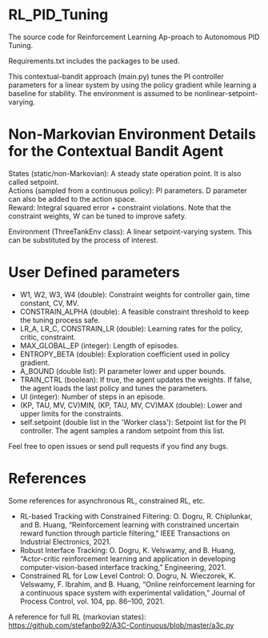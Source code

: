 # RL_PID_Tuning
The source code for Reinforcement  Learning  Ap-proach to Autonomous PID Tuning.  

Requirements.txt includes the packages to be used.

This contextual-bandit approach (main.py) tunes the PI controller parameters for a linear system by using the policy gradient while learning a baseline for stability. The environment is assumed to be nonlinear-setpoint-varying. 

# Non-Markovian Environment Details for the Contextual Bandit Agent
States (static/non-Markovian): A steady state operation point. It is also called setpoint.<br />
Actions (sampled from a continuous policy): PI parameters. D parameter can also be added to the action space.<br />
Reward: Integral squared error + constraint violations. Note that the constraint weights, W can be tuned to improve safety. <br />

Environment (ThreeTankEnv class): A linear setpoint-varying system. This can be substituted by the process of interest. 

# User Defined parameters

+ W1, W2, W3, W4 (double): Constraint weights for controller gain, time constant, CV, MV.<br />
+ CONSTRAIN_ALPHA (double): A feasible constraint threshold to keep the tuning process safe.<br />
+ LR_A, LR_C, CONSTRAIN_LR (double): Learning rates for the policy, critic, constraint.<br /> 
+ MAX_GLOBAL_EP (integer): Length of episodes.<br />
+ ENTROPY_BETA (double): Exploration coefficient used in policy gradient.<br />
+ A_BOUND (double list): PI parameter lower and upper bounds.<br />
+ TRAIN_CTRL (boolean): If true, the agent updates the weights. If false, the agent loads the last policy and tunes the parameters.<br />
+ UI (integer): Number of steps in an episode.<br />
+ (KP, TAU, MV, CV)MIN, (KP, TAU, MV, CV)MAX (double): Lower and upper limits for the constraints.<br />
+ self.setpoint (double list in the 'Worker class'): Setpoint list for the PI controller. The agent samples a random setpoint from this list.

Feel free to open issues or send pull requests if you find any bugs. 

# References 
Some references for asynchronous RL, constrained RL, etc.
+ RL-based Tracking with Constrained Filtering: O. Dogru, R. Chiplunkar, and B. Huang, “Reinforcement learning with constrained uncertain reward function through particle filtering,” IEEE Transactions on Industrial Electronics, 2021.
+ Robust Interface Tracking: O. Dogru, K. Velswamy, and B. Huang, “Actor-critic reinforcement learning and application in developing computer-vision-based interface tracking,”
Engineering, 2021. <br />
+ Constrained RL for Low Level Control: O. Dogru, N. Wieczorek, K. Velswamy, F. Ibrahim, and B. Huang, “Online reinforcement learning for a continuous space system with experimental
validation,” Journal of Process Control, vol. 104, pp. 86–100, 2021. <br />

A reference for full RL (markovian states): https://github.com/stefanbo92/A3C-Continuous/blob/master/a3c.py


